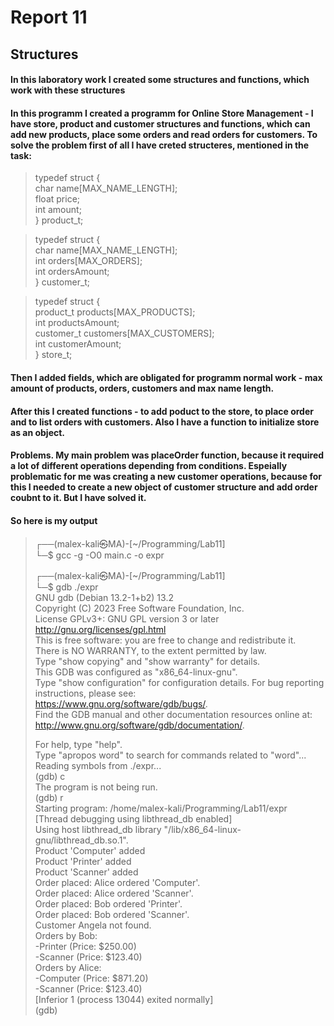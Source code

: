 # Report 11

## Structures

#### In this laboratory work I created some structures and functions, which work with these structures

#### In this programm I created a programm for Online Store Management - I have store, product and customer structures and functions, which can add new products, place some orders and read orders for customers. To solve the problem first of all I have creted structeres, mentioned in the task:

>typedef struct {       
    char name[MAX_NAME_LENGTH];     
    float price;            
    int amount;                                     
} product_t;        

>typedef struct {           
    char name[MAX_NAME_LENGTH];         
    int orders[MAX_ORDERS];         
    int ordersAmount;           
} customer_t;       

>typedef struct {       
    product_t products[MAX_PRODUCTS];       
    int productsAmount;     
    customer_t customers[MAX_CUSTOMERS];        
    int customerAmount;     
} store_t;      

#### Then I added fields, which are obligated for programm normal work - max amount of products, orders, customers and max name length. 

#### After this I created functions - to add poduct to the store, to place order and to list orders with customers. Also I have a function to initialize store as an object.

#### Problems. My main problem was placeOrder function, because it required a lot of different operations depending from conditions. Espeially problematic for me was creating a new customer operations, because for this I needed to create a new object of customer structure and add order coubnt to it. But I have solved it.

#### So here is my output

>┌──(malex-kali㉿MA)-[~/Programming/Lab11]      
└─$ gcc -g -O0 main.c -o expr       
>               
>┌──(malex-kali㉿MA)-[~/Programming/Lab11]       
└─$ gdb ./expr              
GNU gdb (Debian 13.2-1+b2) 13.2         
Copyright (C) 2023 Free Software Foundation, Inc.   
License GPLv3+: GNU GPL version 3 or later <http://gnu.org/licenses/gpl.html>           
This is free software: you are free to change and redistribute it.          
There is NO WARRANTY, to the extent permitted by law.   
Type "show copying" and "show warranty" for details.    
This GDB was configured as "x86_64-linux-gnu".      
Type "show configuration" for configuration details.
For bug reporting instructions, please see:     
<https://www.gnu.org/software/gdb/bugs/>.       
Find the GDB manual and other documentation resources online at:            
    <http://www.gnu.org/software/gdb/documentation/>.
>   
>For help, type "help".         
Type "apropos word" to search for commands related to "word"...         
Reading symbols from ./expr...          
(gdb) c     
The program is not being run.       
(gdb) r     
Starting program: /home/malex-kali/Programming/Lab11/expr           
[Thread debugging using libthread_db enabled]       
Using host libthread_db library "/lib/x86_64-linux-gnu/libthread_db.so.1".          
Product 'Computer' added        
Product 'Printer' added         
Product 'Scanner' added         
Order placed: Alice ordered 'Computer'.     
Order placed: Alice ordered 'Scanner'.      
Order placed: Bob ordered 'Printer'.        
Order placed: Bob ordered 'Scanner'.        
Customer Angela not found.          
Orders by Bob:              
  -Printer (Price: $250.00)               
  -Scanner (Price: $123.40)              
Orders by Alice:                
  -Computer (Price: $871.20)        
  -Scanner (Price: $123.40)     
[Inferior 1 (process 13044) exited normally]        
(gdb)       